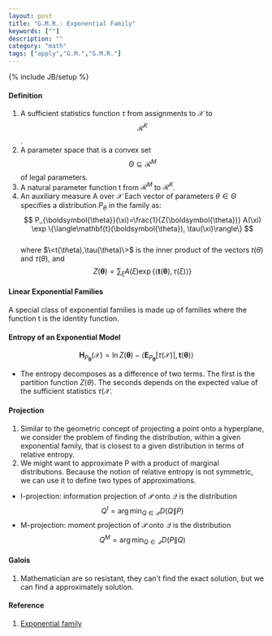 ```yaml
---
layout: post
title: "G.M.R.: Exponential Family"
keywords: [""]
description: ""
category: "math"
tags: ["apply","G.M.","G.M.R."]
---
```

{% include JB/setup %}

#### Definition
1. A sufficient statistics function $\tau$ from assignments to $\mathcal{X}$ to
$$
\mathcal{R}^{K}
$$.
2. A parameter space that is a convex set 
$$
\Theta \subseteq \mathcal{R}^{M}
$$
of legal parameters.
3. A natural parameter function t from $\mathcal{R}^{M}$ to $\mathcal{R}^{K}$.
4. An auxiliary measure A over $\mathcal{X}$
Each vector of parameters $\theta \in \Theta$ specifies a distribution
$P_{\theta}$ in the family as: <br />
$$
P_{\boldsymbol{\theta}}(\xi)=\frac{1}{Z(\boldsymbol{\theta})} A(\xi) \exp
\{\langle\mathbf{t}(\boldsymbol{\theta}), \tau(\xi)\rangle\}
$$ <br />
where $\<t(\theta),\tau(\theta)\>$ is the inner product of the vectors $t(\theta)$
and $\tau(\theta)$, and  <br />
$$
Z(\boldsymbol{\theta})=\sum_{\xi} A(\xi) \exp
\{\langle\mathbf{t}(\boldsymbol{\theta}), \tau(\xi)\rangle\}
$$

#### Linear Exponential Families
A special class of exponential families is made up of families where the
function t is the identity function.


#### Entropy of an Exponential Model
$$
\boldsymbol{H}_{P_{\boldsymbol{\theta}}}(\mathcal{X})=\ln
Z(\boldsymbol{\theta})-\left\langle\boldsymbol{E}_{P_{\boldsymbol{\theta}}}[\tau(\mathcal{X})],
\mathbf{t}(\boldsymbol{\theta})\right\rangle
$$
- The entropy decomposes as a difference of two terms. The first is the
  partition function $Z(\theta)$. The seconds depends on the expected value of
  the sufficient statistics $\tau(\mathcal{X}$.

#### Projection
1. Similar to the geometric concept of projecting a point onto a hyperplane, we
consider the problem of finding the distribution, within a given exponential
family, that is closest to a given distribution in terms of relative entropy.
2. We might want to approximate P with a product of marginal distributions.
   Because the notion of relative entropy is not symmetric, we can use it to
   define two types of approximations.
- I-projection: information projection of $\mathcal{P}$ onto $\mathcal{Q}$ is
  the distribution <br />
  $$
  Q^{I}=\arg \min _{Q \in \mathcal{Q}} D(Q \| P)
  $$
- M-projection: moment projection of $\mathcal{P}$ onto $\mathcal{Q}$ is
  the distribution <br />
  $$
  Q^{M}=\arg \min _{Q \in \mathcal{Q}} D(P \| Q)
  $$




#### Galois
1. Mathematician are so resistant, they can't find the exact solution, but we
   can find a approximately solution.


#### Reference
1. [Exponential family](https://en.wikipedia.org/wiki/Exponential_family#Definition)
